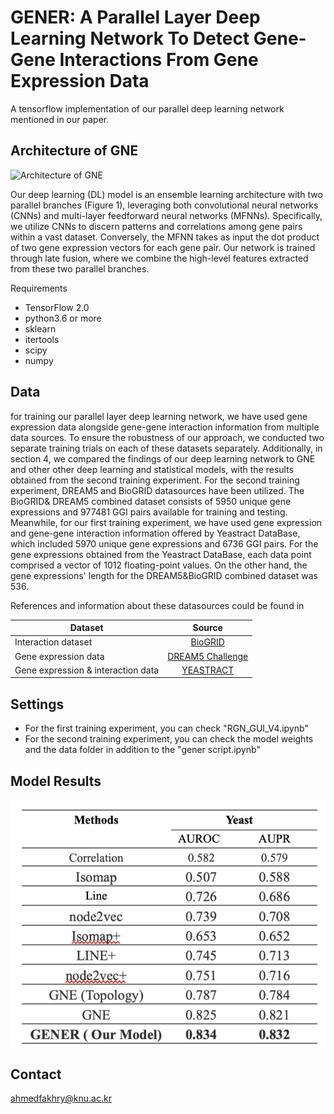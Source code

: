 # GENER: A Parallel Layer Deep Learning Network To Detect Gene-Gene Interactions From Gene Expression Data
A tensorflow implementation of our parallel deep learning network mentioned in our paper.

## Architecture of GNE
![Architecture of GNE]([Plots/gener-model-plot.png](https://github.com/AhmedFakhry47/GENER/blob/main/Plots/gener-model-plot.png))

Our deep learning (DL) model is an ensemble learning architecture with two parallel branches (Figure 1), leveraging both convolutional neural networks (CNNs) and multi-layer feedforward neural networks (MFNNs). Specifically, we utilize CNNs to discern patterns and correlations among gene pairs within a vast dataset. Conversely, the MFNN takes as input the dot product of two gene expression vectors for each gene pair. Our network is trained through late fusion, where we combine the high-level features extracted from these two parallel branches.

Requirements 
* TensorFlow 2.0
* python3.6 or more
* sklearn
* itertools
* scipy
* numpy
  

## Data

for training our parallel layer deep learning network, we have used gene expression data alongside gene-gene interaction information from multiple data sources. To ensure the robustness of our approach, we conducted two separate training trials on each of these datasets separately. Additionally, in section 4, we compared the findings of our deep learning network to GNE and other other deep learning and statistical models, with the results obtained from the second training experiment. For the second training experiment, DREAM5 and BioGRID datasources have been utilized. The BioGRID& DREAM5 combined dataset consists of 5950 unique gene expressions and 977481 GGI pairs available for training and testing. Meanwhile, for our first training experiment, we have used gene expression and gene-gene interaction information offered by Yeastract DataBase, which included 5970 unique gene expressions and 6736 GGI pairs. For the gene expressions obtained from the Yeastract DataBase, each data point comprised a vector of 1012 floating-point values. On the other hand, the gene expressions' length for the DREAM5&BioGRID combined dataset was 536. 

References and information about these datasources could be found in

| Dataset        | Source           | 
| ------------- |:-------------:|
| Interaction dataset  | [BioGRID](http://thebiogrid.org/) | 
| Gene expression data     | [DREAM5 Challenge](http://dreamchallenges.org/project/dream-5-network-inference-challenge/)    |  
| Gene expression & interaction data | [YEASTRACT](http://www.yeastract.com) |  


## Settings

* For the first training experiment, you can check "RGN_GUI_V4.ipynb"
* For the second training experiment, you can check the model weights and the data folder in addition to the "gener script.ipynb"


## Model Results
![GENER Results](https://github.com/AhmedFakhry47/GENER/blob/main/Plots/Model%20Results.png)

## Contact
ahmedfakhry@knu.ac.kr

